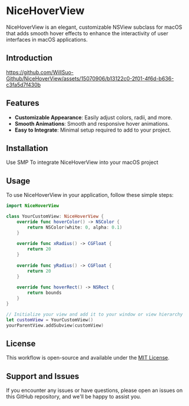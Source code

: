 # NiceHoverView

NiceHoverView is an elegant, customizable NSView subclass for macOS that adds smooth hover effects to enhance the interactivity of user interfaces in macOS applications.

## Introduction

https://github.com/WillSuo-Github/NiceHoverView/assets/15070906/b13122c0-2f01-4f6d-b636-c3fa5d7f430b


## Features

- **Customizable Appearance**: Easily adjust colors, radii, and more.
- **Smooth Animations**: Smooth and responsive hover animations.
- **Easy to Integrate**: Minimal setup required to add to your project.

## Installation

Use SMP To integrate NiceHoverView into your macOS project

## Usage

To use NiceHoverView in your application, follow these simple steps:

```swift
import NiceHoverView

class YourCustomView: NiceHoverView {
    override func hoverColor() -> NSColor {
        return NSColor(white: 0, alpha: 0.1)
    }
    
    override func xRadius() -> CGFloat {
        return 20
    }
    
    override func yRadius() -> CGFloat {
        return 20
    }
    
    override func hoverRect() -> NSRect {
        return bounds
    }
}

// Initialize your view and add it to your window or view hierarchy
let customView = YourCustomView()
yourParentView.addSubview(customView)

```

## License

This workflow is open-source and available under the [MIT License](https://rem.mit-license.org/).

## Support and Issues

If you encounter any issues or have questions, please open an issues on this GitHub repository, and we'll be happy to assist you.
